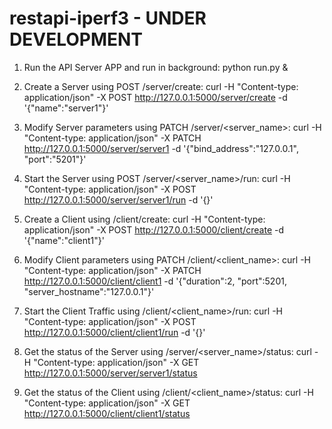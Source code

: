 # restapi-iperf3 - UNDER DEVELOPMENT

1. Run the API Server APP and run in background: 
  python run.py &

2. Create a Server using POST /server/create:
  curl -H "Content-type: application/json" -X POST http://127.0.0.1:5000/server/create -d '{"name":"server1"}'
  
3. Modify Server parameters using PATCH /server/<server_name>:
  curl -H "Content-type: application/json" -X PATCH http://127.0.0.1:5000/server/server1 -d '{"bind_address":"127.0.0.1", "port":"5201"}'
  
4. Start the Server using POST /server/<server_name>/run:
  curl -H "Content-type: application/json" -X POST http://127.0.0.1:5000/server/server1/run -d '{}'

5. Create a Client using /client/create:
  curl -H "Content-type: application/json" -X POST http://127.0.0.1:5000/client/create -d '{"name":"client1"}'

6. Modify Client parameters using PATCH /client/<client_name>:
  curl -H "Content-type: application/json" -X PATCH http://127.0.0.1:5000/client/client1 -d '{"duration":2, "port":5201, "server_hostname":"127.0.0.1"}'
  
7. Start the Client Traffic using /client/<client_name>/run:
  curl -H "Content-type: application/json" -X POST http://127.0.0.1:5000/client/client1/run -d '{}'

8. Get the status of the Server using /server/<server_name>/status:
  curl -H "Content-type: application/json" -X GET http://127.0.0.1:5000/server/server1/status

9. Get the status of the Client using /client/<client_name>/status:
  curl -H "Content-type: application/json" -X GET http://127.0.0.1:5000/client/client1/status

